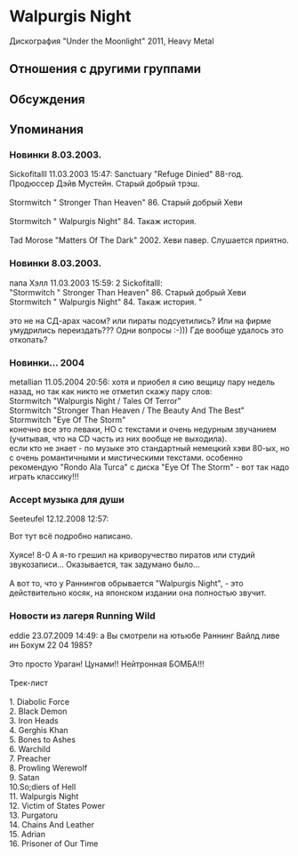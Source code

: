# Walpurgis Night

Дискография
"Under the Moonlight" 2011, Heavy Metal

## Отношения с другими группами


## Обсуждения


## Упоминания

### Новинки 8.03.2003.

Sickofitalll 11.03.2003 15:47:
Sanctuary "Refuge Dinied" 88-год. <BR>Продюссер Дэйв Мустейн. Старый добрый трэш.<BR><BR>Stormwitch " Stronger Than Heaven" 86. Старый добрый Хеви<BR><BR>Stormwitch " Walpurgis Night" 84. Такаж история.<BR><BR>Tad Morose "Matters Of The Dark" 2002. Хеви павер. Слушается приятно.

### Новинки 8.03.2003.

папа Хэлл 11.03.2003 15:59:
2 Sickofitalll:<BR>"Stormwitch " Stronger Than Heaven" 86. Старый добрый Хеви <BR>Stormwitch " Walpurgis Night" 84. Такаж история. "<BR><BR>это не на СД-арах часом? или пираты подсуетились? Или на фирме умудрились переиздать??? Одни вопросы :-))) Где вообще удалось это откопать?<BR>

### Новинки... 2004

metallian 11.05.2004 20:56:
хотя и приобел я сию вещицу пару недель назад, но так как никто не отметил скажу пару слов:<BR>Stormwitch "Walpurgis Night / Tales Of Terror"<BR>Stormwitch "Stronger Than Heaven / The Beauty And The Best"<BR>Stormwitch "Eye Of The Storm"<BR>конечно все это леваки, НО с текстами и очень недурным звучанием (учитывая, что на CD часть из них вообще не выходила).<BR>если кто не знает - по музыке это стандартный немецкий хэви 80-ых, но с очень романтичными и мистическими текстами. особенно рекомендую "Rondo Ala Turca" с диска "Eye Of The Storm" - вот так надо играть классику!!!

### Accept музыка для души

Seeteufel 12.12.2008 12:57:
<DIV CLASS="quote">Вот тут всё подробно написано.</DIV><BR>Хуясе! 8-0 А я-то грешил на криворучество пиратов или студий звукозаписи... Оказывается, так задумано было...<BR><BR>А вот то, что у Раннингов обрывается "Walpurgis Night", - это действительно косяк, на японском издании она полностью звучит.

### Новости из лагеря Running Wild

eddie 23.07.2009 14:49:
а Вы смотрели на ютьюбе Раннинг Вайлд ливе ин Бохум 22 04 1985?<BR><BR>Это просто Ураган! Цунами!! Нейтронная БОМБА!!! <BR><BR>Трек-лист<BR><BR>1. Diabolic Force<BR>2. Black Demon<BR>3. Iron Heads<BR>4. Gerghis Khan<BR>5. Bones to Ashes<BR>6. Warchild<BR>7. Preacher<BR>8. Prowling Werewolf<BR>9. Satan<BR>10.So;diers of Hell<BR>11. Walpurgis Night<BR>12. Victim of States Power<BR>13. Purgatoru<BR>14. Сhains And Leather<BR>15. Adrian<BR>16. Prisoner of Our Time

